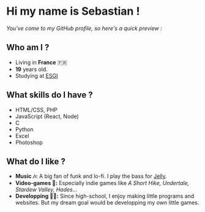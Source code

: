 <h1>Hi my name is Sebastian !</h1>
<p><em>You've come to my GitHub profile, so here's a quick preview :</em></p>


<h2>Who am I ?</h2>
<ul>
  <li>Living in <strong>France</strong> 🇫🇷</li>
  <li><strong>19</strong> years old.</li>
  <li>Studying at <a href="https://www.esgi.fr/" target="_blank">ESGI</a></li>
</ul>


<h2>What skills do I have ?</h2>
<ul>
  <li>HTML/CSS, PHP</li>
  <li>JavaScript (React, Node)</li>  
  <li>C</li> 
  <li>Python</li>
  <li>Excel</li>
  <li>Photoshop</li>
</ul>
  

<h2>What do I like ?</h2>
<ul>
  <li><strong>Music 🎶:</strong> A big fan of funk and lo-fi. I play the bass for <a href="https://www.instagram.com/jelly.musique/" target="_blank">Jelly</a>.</li>
  <li><strong>Video-games 👾:</strong> Especially indie games like <em>A Short Hike, Undertale, Stardew Valley, Hades...</em></li>
  <li><strong>Developping 👨‍💻:</strong> Since high-school, I enjoy making little programs and websites. But my dream goal would be developping my own little games.</li>
</ul>

